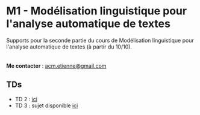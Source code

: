 # M1 - Modélisation linguistique pour l'analyse automatique de textes

Supports pour la seconde partie du cours de Modélisation linguistique pour l'analyse automatique de textes (à partir du 10/10).
<br/><br/><br/>
**Me contacter** : acm.etienne@gmail.com



## TDs

- TD 2 : [ici](TD2_EXERCICES_AutomatesFinis.pdf)
- TD 3 : sujet disponible [ici](TD3.pdf)
